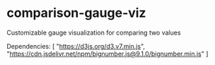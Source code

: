 # comparison-gauge-viz
Customizable gauge visualization for comparing two values

Dependencies:
[
    "https://d3js.org/d3.v7.min.js",
    "https://cdn.jsdelivr.net/npm/bignumber.js@9.1.0/bignumber.min.js"
]
